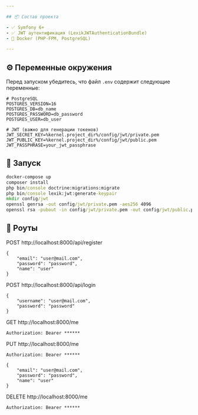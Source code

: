```yaml
---

## 📦 Состав проекта

- ✅ Symfony 6+
- ✅ JWT аутентификация (LexikJWTAuthenticationBundle)
- 🐳 Docker (PHP-FPM, PostgreSQL)

---
```


## ⚙️ Переменные окружения

Перед запуском убедитесь, что файл `.env` содержит следующие переменные:

```env
# PostgreSQL
POSTGRES_VERSION=16
POSTGRES_DB=db_name
POSTGRES_PASSWORD=db_password
POSTGRES_USER=db_user

# JWT (важно для генерации токенов)
JWT_SECRET_KEY=%kernel.project_dir%/config/jwt/private.pem
JWT_PUBLIC_KEY=%kernel.project_dir%/config/jwt/public.pem
JWT_PASSPHRASE=your_jwt_passphrase
```

## 🚀 Запуск

```cmd
docker-compose up
composer install
php bin/console doctrine:migrations:migrate
php bin/console lexik:jwt:generate-keypair
mkdir config/jwt
openssl genrsa -out config/jwt/private.pem -aes256 4096
openssl rsa -pubout -in config/jwt/private.pem -out config/jwt/public.pem

```

## 🚀 Роуты

POST http://localhost:8000/api/register
```
{
    "email": "user@mail.com",
    "password": "password",
    "name": "user"
}
```

POST http://localhost:8000/api/login
```
{
    "username": "user@mail.com",
    "password": "password"
}
```

GET http://localhost:8000/me
```
Authorization: Bearer ******
```

PUT http://localhost:8000/me
```
Authorization: Bearer ******

{
    "email": "user@mail.com",
    "password": "password",
    "name": "user"
}
```

DELETE http://localhost:8000/me
```
Authorization: Bearer ******
```
